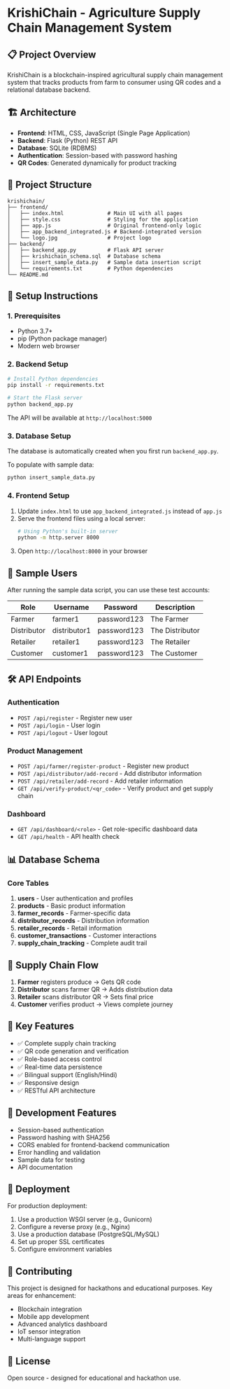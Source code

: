 # KrishiChain - Agriculture Supply Chain Management System

## 📋 Project Overview
KrishiChain is a blockchain-inspired agricultural supply chain management system that tracks products from farm to consumer using QR codes and a relational database backend.

## 🏗️ Architecture
- **Frontend**: HTML, CSS, JavaScript (Single Page Application)
- **Backend**: Flask (Python) REST API
- **Database**: SQLite (RDBMS)
- **Authentication**: Session-based with password hashing
- **QR Codes**: Generated dynamically for product tracking

## 📁 Project Structure
```
krishichain/
├── frontend/
│   ├── index.html              # Main UI with all pages
│   ├── style.css               # Styling for the application
│   ├── app.js                  # Original frontend-only logic
│   ├── app_backend_integrated.js # Backend-integrated version
│   └── logo.jpg                # Project logo
├── backend/
│   ├── backend_app.py          # Flask API server
│   ├── krishichain_schema.sql  # Database schema
│   ├── insert_sample_data.py   # Sample data insertion script
│   └── requirements.txt        # Python dependencies
└── README.md
```

## 🚀 Setup Instructions

### 1. Prerequisites
- Python 3.7+
- pip (Python package manager)
- Modern web browser

### 2. Backend Setup
```bash
# Install Python dependencies
pip install -r requirements.txt

# Start the Flask server
python backend_app.py
```
The API will be available at `http://localhost:5000`

### 3. Database Setup
The database is automatically created when you first run `backend_app.py`.

To populate with sample data:
```bash
python insert_sample_data.py
```

### 4. Frontend Setup
1. Update `index.html` to use `app_backend_integrated.js` instead of `app.js`
2. Serve the frontend files using a local server:
   ```bash
   # Using Python's built-in server
   python -m http.server 8000
   ```
3. Open `http://localhost:8000` in your browser

## 🔐 Sample Users
After running the sample data script, you can use these test accounts:

| Role | Username | Password | Description |
|------|----------|----------|-------------|
| Farmer | farmer1 | password123 | The Farmer |
| Distributor | distributor1 | password123 | The Distributor |
| Retailer | retailer1 | password123 | The Retailer |
| Customer | customer1 | password123 | The Customer |

## 🛠️ API Endpoints

### Authentication
- `POST /api/register` - Register new user
- `POST /api/login` - User login
- `POST /api/logout` - User logout

### Product Management
- `POST /api/farmer/register-product` - Register new product
- `POST /api/distributor/add-record` - Add distributor information
- `POST /api/retailer/add-record` - Add retailer information
- `GET /api/verify-product/<qr_code>` - Verify product and get supply chain

### Dashboard
- `GET /api/dashboard/<role>` - Get role-specific dashboard data
- `GET /api/health` - API health check

## 📊 Database Schema

### Core Tables
1. **users** - User authentication and profiles
2. **products** - Basic product information
3. **farmer_records** - Farmer-specific data
4. **distributor_records** - Distribution information
5. **retailer_records** - Retail information
6. **customer_transactions** - Customer interactions
7. **supply_chain_tracking** - Complete audit trail

## 🔄 Supply Chain Flow
1. **Farmer** registers produce → Gets QR code
2. **Distributor** scans farmer QR → Adds distribution data
3. **Retailer** scans distributor QR → Sets final price
4. **Customer** verifies product → Views complete journey

## 🎯 Key Features
- ✅ Complete supply chain tracking
- ✅ QR code generation and verification
- ✅ Role-based access control
- ✅ Real-time data persistence
- ✅ Bilingual support (English/Hindi)
- ✅ Responsive design
- ✅ RESTful API architecture

## 🔧 Development Features
- Session-based authentication
- Password hashing with SHA256
- CORS enabled for frontend-backend communication
- Error handling and validation
- Sample data for testing
- API documentation

## 🚦 Deployment
For production deployment:
1. Use a production WSGI server (e.g., Gunicorn)
2. Configure a reverse proxy (e.g., Nginx)
3. Use a production database (PostgreSQL/MySQL)
4. Set up proper SSL certificates
5. Configure environment variables

## 🤝 Contributing
This project is designed for hackathons and educational purposes. Key areas for enhancement:
- Blockchain integration
- Mobile app development
- Advanced analytics dashboard
- IoT sensor integration
- Multi-language support

## 📝 License
Open source - designed for educational and hackathon use.
